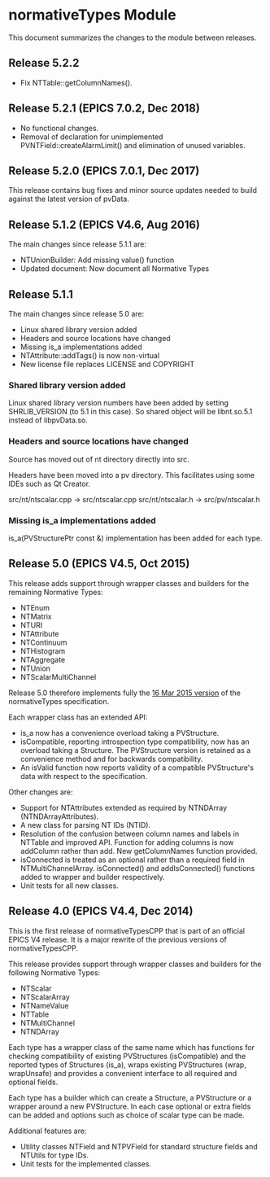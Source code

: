 # normativeTypes Module

This document summarizes the changes to the module between releases.

## Release 5.2.2

- Fix NTTable::getColumnNames().

## Release 5.2.1 (EPICS 7.0.2, Dec 2018)

* No functional changes.
* Removal of declaration for unimplemented PVNTField::createAlarmLimit() and elimination of unused variables.


## Release 5.2.0 (EPICS 7.0.1, Dec 2017)

This release contains bug fixes and minor source updates needed to
build against the latest version of pvData.


## Release 5.1.2 (EPICS V4.6, Aug 2016)

The main changes since release 5.1.1 are:

* NTUnionBuilder: Add missing value() function
* Updated document: Now document all Normative Types


## Release 5.1.1

The main changes since release 5.0 are:

* Linux shared library version added
* Headers and source locations have changed
* Missing is_a implementations added
* NTAttribute::addTags() is now non-virtual
* New license file replaces LICENSE and COPYRIGHT

### Shared library version added

Linux shared library version numbers have been added by setting SHRLIB_VERSION
(to 5.1 in this case). So shared object will be libnt.so.5.1 instead of
libpvData.so.

### Headers and source locations have changed

Source has moved out of nt directory directly into src.

Headers have been moved into a pv directory. This facilitates using some IDEs
such as Qt Creator.

src/nt/ntscalar.cpp -> src/ntscalar.cpp
src/nt/ntscalar.h   -> src/pv/ntscalar.h

### Missing is_a implementations added

is_a(PVStructurePtr const &) implementation has been added for each type.


## Release 5.0 (EPICS V4.5, Oct 2015)

This release adds support through wrapper classes and builders for the
remaining Normative Types:

* NTEnum
* NTMatrix
* NTURI
* NTAttribute
* NTContinuum
* NTHistogram
* NTAggregate
* NTUnion
* NTScalarMultiChannel

Release 5.0 therefore implements fully the
[16 Mar 2015 version](http://epics-pvdata.sourceforge.net/alpha/normativeTypes/normativeTypes_20150316.html)
 of the normativeTypes specification.

Each wrapper class has an extended API:

* is_a now has a convenience overload taking a PVStructure.
* isCompatible, reporting introspection type compatibility, now has an overload
  taking a Structure. The PVStructure version is retained as a convenience
  method and for backwards compatibility.
* An isValid function now reports validity of a compatible PVStructure's data
  with respect to the specification.

Other changes are:

* Support for NTAttributes extended as required by NTNDArray
  (NTNDArrayAttributes).
* A new class for parsing NT IDs (NTID).
* Resolution of the confusion between column names and labels in NTTable and
  improved API. Function for adding columns is now addColumn rather than add.
  New getColumnNames function provided.
* isConnected is treated as an optional rather than a required field in
  NTMultiChannelArray. isConnected() and addIsConnected() functions added to
  wrapper and builder respectively.
* Unit tests for all new classes.

## Release 4.0 (EPICS V4.4, Dec 2014)

This is the first release of normativeTypesCPP that is part of an official
EPICS V4 release.
It is a major rewrite of the previous versions of normativeTypesCPP.

This release provides support through wrapper classes and builders for the
following Normative Types:

* NTScalar
* NTScalarArray
* NTNameValue
* NTTable
* NTMultiChannel
* NTNDArray

Each type has a wrapper class of the same name which has functions for checking 
compatibility of existing PVStructures (isCompatible) and the reported types of 
Structures (is_a), wraps existing PVStructures (wrap, wrapUnsafe) and provides
a convenient interface to all required and optional fields.

Each type has a builder which can create a Structure, a PVStructure or a
wrapper around a new PVStructure. In each case optional or extra fields can be
added and options such as choice of scalar type can be made.


Additional features are:

* Utility classes NTField and NTPVField for standard structure fields and
  NTUtils for type IDs.
* Unit tests for the implemented classes.

